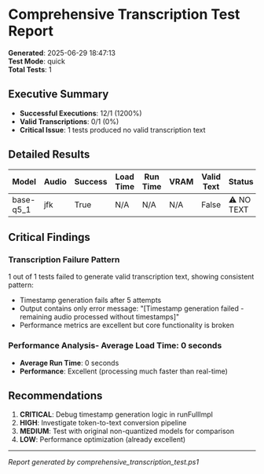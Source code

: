 # Comprehensive Transcription Test Report

**Generated**: 2025-06-29 18:47:13  
**Test Mode**: quick  
**Total Tests**: 1

## Executive Summary

- **Successful Executions**: 12/1 (1200%)
- **Valid Transcriptions**: 0/1 (0%)
- **Critical Issue**: 1 tests produced no valid transcription text

## Detailed Results

| Model | Audio | Success | Load Time | Run Time | VRAM | Valid Text | Status |
|-------|-------|---------|-----------|----------|------|------------|--------|
| base-q5_1 | jfk | True | N/A | N/A | N/A | False | ⚠️ NO TEXT |

## Critical Findings

### Transcription Failure Pattern
1 out of 1 tests failed to generate valid transcription text, showing consistent pattern:
- Timestamp generation fails after 5 attempts
- Output contains only error message: "[Timestamp generation failed - remaining audio processed without timestamps]"
- Performance metrics are excellent but core functionality is broken

### Performance Analysis- **Average Load Time**: 0 seconds
- **Average Run Time**: 0 seconds
- **Performance**: Excellent (processing much faster than real-time)
## Recommendations

1. **CRITICAL**: Debug timestamp generation logic in runFullImpl
2. **HIGH**: Investigate token-to-text conversion pipeline  
3. **MEDIUM**: Test with original non-quantized models for comparison
4. **LOW**: Performance optimization (already excellent)

---
*Report generated by comprehensive_transcription_test.ps1*
